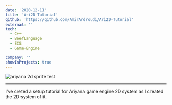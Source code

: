 ```yaml
---
date: '2020-12-11'
title: 'Ari2D-Tutorial'
github: 'https://github.com/AmirArdroudi/Ari2D-Tutorial'
external: ''
tech:
  - C++
  - BeefLanguage
  - ECS
  - Game-Engine

company: ''
showInProjects: true
---
```

![ariyana 2d sprite test](/images/ari2d.jpg)

---
I've creted a setup tutorial for Ariyana game engine 2D system as I created the 2D system of it. 